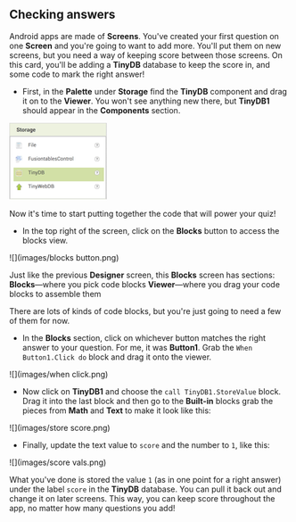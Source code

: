 ## Checking answers

Android apps are made of **Screens**. You've created your first question on one **Screen** and you're going to want to add more. You'll put them on new screens, but you need a way of keeping score between those screens. On this card, you'll be adding a **TinyDB** database to keep the score in, and some code to mark the right answer!

+ First, in the **Palette** under **Storage** find the **TinyDB** component and drag it on to the **Viewer**. You won't see anything new there, but **TinyDB1** should appear in the **Components** section. 

![](images/tinydb.png)

Now it's time to start putting together the code that will power your quiz! 

+ In the top right of the screen, click on the **Blocks** button to access the blocks view.

![](images/blocks button.png)

Just like the previous **Designer** screen, this **Blocks** screen has sections:  
  **Blocks**—where you pick code blocks
  **Viewer**—where you drag your code blocks to assemble them

There are lots of kinds of code blocks, but you're just going to need a few of them for now. 

+ In the **Blocks** section, click on whichever button matches the right answer to your question. For me, it was **Button1**. Grab the `When Button1.Click do` block and drag it onto the viewer.

![](images/when click.png)

+ Now click on **TinyDB1** and choose the `call TinyDB1.StoreValue` block. Drag it into the last block and then go to the **Built-in** blocks grab the pieces from **Math** and **Text** to make it look like this:
  
![](images/store score.png)

+ Finally, update the text value to `score` and the number to `1`, like this:
  
![](images/score vals.png)

What you've done is stored the value `1` (as in one point for a right answer) under the label `score` in the **TinyDB** database. You can pull it back out and change it on later screens. This way, you can keep score throughout the app, no matter how many questions you add!